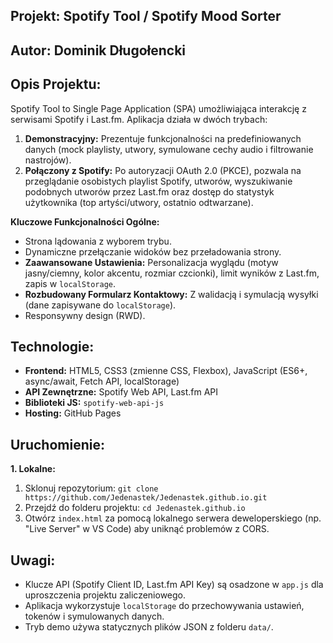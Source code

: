 ## Projekt: Spotify Tool / Spotify Mood Sorter

## Autor: Dominik Długołencki

## Opis Projektu:
Spotify Tool to Single Page Application (SPA) umożliwiająca interakcję z serwisami Spotify i Last.fm. Aplikacja działa w dwóch trybach:
1.  **Demonstracyjny:** Prezentuje funkcjonalności na predefiniowanych danych (mock playlisty, utwory, symulowane cechy audio i filtrowanie nastrojów).
2.  **Połączony z Spotify:** Po autoryzacji OAuth 2.0 (PKCE), pozwala na przeglądanie osobistych playlist Spotify, utworów, wyszukiwanie podobnych utworów przez Last.fm oraz dostęp do statystyk użytkownika (top artyści/utwory, ostatnio odtwarzane).

**Kluczowe Funkcjonalności Ogólne:**
-   Strona lądowania z wyborem trybu.
-   Dynamiczne przełączanie widoków bez przeładowania strony.
-   **Zaawansowane Ustawienia:** Personalizacja wyglądu (motyw jasny/ciemny, kolor akcentu, rozmiar czcionki), limit wyników z Last.fm, zapis w `localStorage`.
-   **Rozbudowany Formularz Kontaktowy:** Z walidacją i symulacją wysyłki (dane zapisywane do `localStorage`).
-   Responsywny design (RWD).

## Technologie:
-   **Frontend:** HTML5, CSS3 (zmienne CSS, Flexbox), JavaScript (ES6+, async/await, Fetch API, localStorage)
-   **API Zewnętrzne:** Spotify Web API, Last.fm API
-   **Biblioteki JS:** `spotify-web-api-js`
-   **Hosting:** GitHub Pages

## Uruchomienie:

**1. Lokalne:**
   1.  Sklonuj repozytorium: `git clone https://github.com/Jedenastek/Jedenastek.github.io.git`
   2.  Przejdź do folderu projektu: `cd Jedenastek.github.io`
   3.  Otwórz `index.html` za pomocą lokalnego serwera deweloperskiego (np. "Live Server" w VS Code) aby uniknąć problemów z CORS.

## Uwagi:
-   Klucze API (Spotify Client ID, Last.fm API Key) są osadzone w `app.js` dla uproszczenia projektu zaliczeniowego.
-   Aplikacja wykorzystuje `localStorage` do przechowywania ustawień, tokenów i symulowanych danych.
-   Tryb demo używa statycznych plików JSON z folderu `data/`.